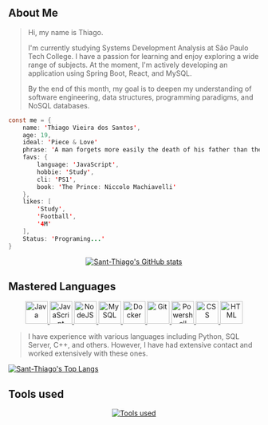 
## About Me

> Hi, my name is Thiago.
> 
> I'm currently studying Systems Development Analysis at São Paulo Tech College. I have a passion for learning and enjoy exploring a wide range of subjects. At the moment, I'm actively developing an application using Spring Boot, React, and MySQL.
>
> By the end of this month, my goal is to deepen my understanding of software engineering, data structures, programming paradigms, and NoSQL databases.

```java script
const me = {
    name: 'Thiago Vieira dos Santos',
    age: 19,
    ideal: 'Piece & Love'
    phrase: 'A man forgets more easily the death of his father than the loss of his estate.'
    favs: {
        language: 'JavaScript',
        hobbie: 'Study',
        cli: 'PS1',
        book: 'The Prince: Niccolo Machiavelli'
    },
    likes: [
        'Study',
        'Football',
        '4M'
    ],
    Status: 'Programing...'
}
```
<p align="center">
    <a href="https://github.com/anuraghazra/github-readme-stats">
        <img src="https://github-readme-stats.vercel.app/api?username=Sant-Thiago&include_all_commits=true&show_icons=true&theme=default" alt="Sant-Thiago's GitHub stats"/>
    </a>    
</p>



## Mastered Languages 

<p display="flex">
    <p align="center">
        <a href="https://devicon.dev">
            <img src="https://cdn.jsdelivr.net/gh/devicons/devicon@latest/icons/java/java-original.svg" alt="Java" width="45" height="45"/>
            <img src="https://cdn.jsdelivr.net/gh/devicons/devicon@latest/icons/javascript/javascript-original.svg" alt="JavaScript" width="45" height="45"/>
            <img src="https://cdn.jsdelivr.net/gh/devicons/devicon@latest/icons/nodejs/nodejs-original.svg" alt="NodeJS" width="45" height="45"/>
            <img src="https://cdn.jsdelivr.net/gh/devicons/devicon@latest/icons/mysql/mysql-original.svg" alt="MySQL" width="45" height="45"/>
            <img src="https://cdn.jsdelivr.net/gh/devicons/devicon@latest/icons/docker/docker-original.svg" alt="Docker" width="45" height="45"/>
            <img src="https://cdn.jsdelivr.net/gh/devicons/devicon@latest/icons/git/git-original.svg" alt="Git" width="45" height="45"/>
            <img src="https://cdn.jsdelivr.net/gh/devicons/devicon@latest/icons/powershell/powershell-original.svg" alt="Powershell" width="45" height="45"/>
            <img src="https://cdn.jsdelivr.net/gh/devicons/devicon@latest/icons/css3/css3-original.svg" alt="CSS" width="45" height="45"/>
            <img src="https://cdn.jsdelivr.net/gh/devicons/devicon@latest/icons/html5/html5-original.svg" alt="HTML" width="45" height="45"/>
        </a>
    <br>
        <blockquote>
            I have experience with various languages including Python, SQL Server, C++, and others. However, I have had extensive contact and worked extensively with these ones.
        </blockquote>
    </p>
    <a href="https://github.com/anuraghazra/github-readme-stats">
        <img src="https://github-readme-stats.vercel.app/api/top-langs/?username=Sant-Thiago&layout=pie" alt="Sant-Thiago's Top Langs"/>
    </a>
</p>



## Tools used

<p align="center">
  <a href="https://skillicons.dev/icons?i=eclipse,idea,ps,vscode">
    <img src="https://skillicons.dev/icons?i=eclipse,idea,ps,vscode" alt="Tools used">
  </a>
</p>
